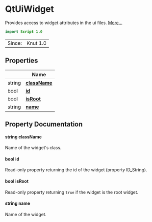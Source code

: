 # QtUiWidget

Provides access to widget attributes in the ui files. [More...](#detailed-description)

```qml
import Script 1.0
```

<table>
<tr><td>Since:</td><td>Knut 1.0</td></tr>
</table>

## Properties

| | Name |
|-|-|
|string|**[className](#className)**|
|bool|**[id](#id)**|
|bool|**[isRoot](#isRoot)**|
|string|**[name](#name)**|

## Property Documentation

#### <a name="className"></a>string **className**

Name of the widget's class.

#### <a name="id"></a>bool **id**

Read-only property returning the id of the widget (property ID_String).

#### <a name="isRoot"></a>bool **isRoot**

Read-only property returning `true` if the widget is the root widget.

#### <a name="name"></a>string **name**

Name of the widget.
